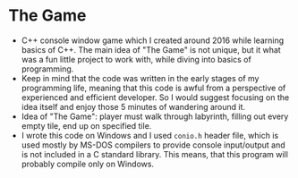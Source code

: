 # The Game

- C++ console window game which I created around 2016 while learning basics of C++. The main idea of "The Game" is not unique, but it what was a fun little project to work with, while diving into basics of programming.
- Keep in mind that the code was written in the early stages of my programming life, meaning that this code is awful from a perspective of experienced and efficient developer. So I would suggest focusing on the idea itself and enjoy those 5 minutes of wandering around it.
- Idea of "The Game": player must walk through labyrinth, filling out every empty tile, end up on specified tile.
- I wrote this code on Windows and I used `conio.h` header file, which is used mostly by MS-DOS compilers to provide console input/output and is not included in a C standard library. This means, that this program will probably compile only on Windows.
